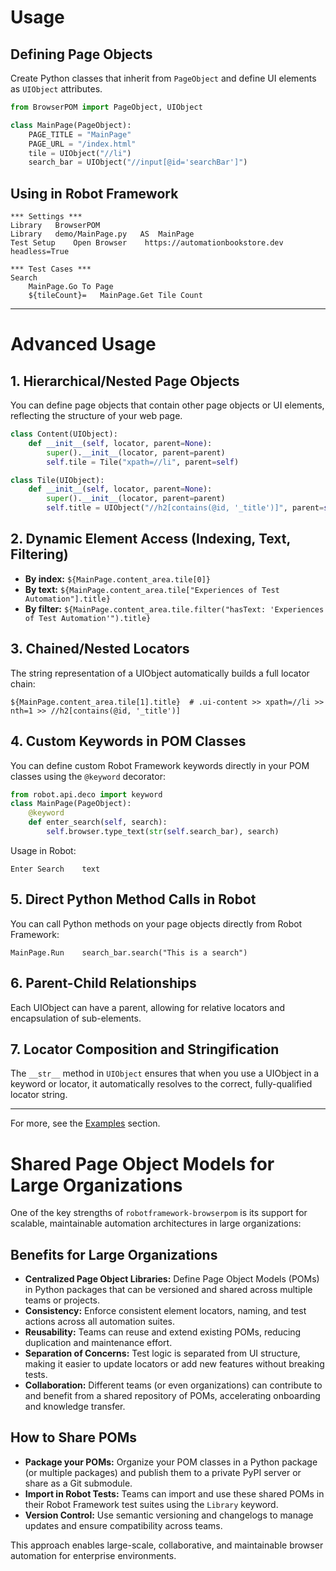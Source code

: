 # Usage

## Defining Page Objects

Create Python classes that inherit from `PageObject` and define UI elements as `UIObject` attributes.

```python
from BrowserPOM import PageObject, UIObject

class MainPage(PageObject):
    PAGE_TITLE = "MainPage"
    PAGE_URL = "/index.html"
    tile = UIObject("//li")
    search_bar = UIObject("//input[@id='searchBar']")
```

## Using in Robot Framework

```text
*** Settings ***
Library   BrowserPOM
Library   demo/MainPage.py   AS  MainPage
Test Setup    Open Browser    https://automationbookstore.dev     headless=True

*** Test Cases ***
Search
    MainPage.Go To Page
    ${tileCount}=   MainPage.Get Tile Count
```

---

# Advanced Usage

## 1. Hierarchical/Nested Page Objects
You can define page objects that contain other page objects or UI elements, reflecting the structure of your web page.

```python
class Content(UIObject):
    def __init__(self, locator, parent=None):
        super().__init__(locator, parent=parent)
        self.tile = Tile("xpath=//li", parent=self)

class Tile(UIObject):
    def __init__(self, locator, parent=None):
        super().__init__(locator, parent=parent)
        self.title = UIObject("//h2[contains(@id, '_title')]", parent=self)
```

## 2. Dynamic Element Access (Indexing, Text, Filtering)
- **By index:** `${MainPage.content_area.tile[0]}`
- **By text:** `${MainPage.content_area.tile["Experiences of Test Automation"].title}`
- **By filter:** `${MainPage.content_area.tile.filter("hasText: 'Experiences of Test Automation'").title}`

## 3. Chained/Nested Locators
The string representation of a UIObject automatically builds a full locator chain:
```text
${MainPage.content_area.tile[1].title}  # .ui-content >> xpath=//li >> nth=1 >> //h2[contains(@id, '_title')]
```

## 4. Custom Keywords in POM Classes
You can define custom Robot Framework keywords directly in your POM classes using the `@keyword` decorator:
```python
from robot.api.deco import keyword
class MainPage(PageObject):
    @keyword
    def enter_search(self, search):
        self.browser.type_text(str(self.search_bar), search)
```
Usage in Robot:
```text
Enter Search    text
```

## 5. Direct Python Method Calls in Robot
You can call Python methods on your page objects directly from Robot Framework:
```text
MainPage.Run    search_bar.search("This is a search")
```

## 6. Parent-Child Relationships
Each UIObject can have a parent, allowing for relative locators and encapsulation of sub-elements.

## 7. Locator Composition and Stringification
The `__str__` method in `UIObject` ensures that when you use a UIObject in a keyword or locator, it automatically resolves to the correct, fully-qualified locator string.

---
For more, see the [Examples](/examples) section.

# Shared Page Object Models for Large Organizations

One of the key strengths of `robotframework-browserpom` is its support for scalable, maintainable automation architectures in large organizations:

## Benefits for Large Organizations
- **Centralized Page Object Libraries:** Define Page Object Models (POMs) in Python packages that can be versioned and shared across multiple teams or projects.
- **Consistency:** Enforce consistent element locators, naming, and test actions across all automation suites.
- **Reusability:** Teams can reuse and extend existing POMs, reducing duplication and maintenance effort.
- **Separation of Concerns:** Test logic is separated from UI structure, making it easier to update locators or add new features without breaking tests.
- **Collaboration:** Different teams (or even organizations) can contribute to and benefit from a shared repository of POMs, accelerating onboarding and knowledge transfer.

## How to Share POMs
- **Package your POMs:** Organize your POM classes in a Python package (or multiple packages) and publish them to a private PyPI server or share as a Git submodule.
- **Import in Robot Tests:** Teams can import and use these shared POMs in their Robot Framework test suites using the `Library` keyword.
- **Version Control:** Use semantic versioning and changelogs to manage updates and ensure compatibility across teams.

This approach enables large-scale, collaborative, and maintainable browser automation for enterprise environments. 